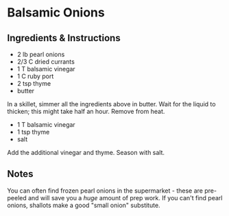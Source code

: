 # Balsamic Onions

## Ingredients & Instructions

- 2 lb pearl onions
- 2/3 C dried currants
- 1 T balsamic vinegar
- 1 C ruby port
- 2 tsp thyme
- butter

In a skillet, simmer all the ingredients above in butter. Wait for the liquid to
thicken; this might take half an hour.  Remove from heat.

- 1 T balsamic vinegar
- 1 tsp thyme
- salt

Add the additional vinegar and thyme.  Season with salt.


## Notes

You can often find frozen pearl onions in the supermarket - these are pre-peeled
and will save you a _huge_ amount of prep work.  If you can't find pearl onions,
shallots make a good "small onion" substitute.
